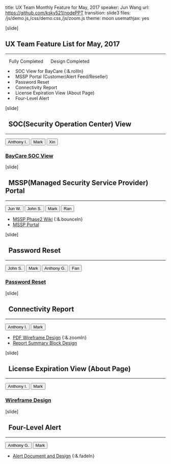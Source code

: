 title: UX Team Monthly Feature for May, 2017
speaker: Jun Wang
url: https://github.com/ksky521/nodePPT
transition: slide3
files: /js/demo.js,/css/demo.css,/js/zoom.js
theme: moon
usemathjax: yes

[slide]
## UX Team Feature List for May, 2017
----
<span class="label label-success">&nbsp;&nbsp;&nbsp;Fully Completed&nbsp;&nbsp;&nbsp;</span><span class="label label-primary">&nbsp;&nbsp;&nbsp;Design Completed&nbsp;&nbsp;&nbsp;</span>
* <span class="label label-success">&nbsp;</span> SOC View for BayCare {:&.rollIn}
* <span class="label label-success">&nbsp;</span> MSSP Portal (Customer/Alert Feed/Reseller) 
* <span class="label label-success">&nbsp;</span> Password Reset
* <span class="label label-primary">&nbsp;</span> Connectivity Report
* <span class="label label-primary">&nbsp;</span> License Expiration View (About Page)
* <span class="label label-primary">&nbsp;</span> Four-Level Alert 

[slide]
## <span class="label label-success">&nbsp;</span> SOC(Security Operation Center) View
----
<button class="btn btn-rounded btn-warning btn-sm">Anthony I.</button> <button class="btn btn-rounded btn-warning btn-sm">Mark</button> <button class="btn btn-rounded btn-warning btn-sm">Xin</button>
### <a href="https://baycare.zingbox.com/socindex.html" target="_blank"><i class="fa fa-share mr5"></i>BayCare SOC View</a> 

[slide]
## <span class="label label-success">&nbsp;</span> MSSP(Managed Security Service Provider) Portal
----
<button class="btn btn-rounded btn-warning btn-sm">Jun W.</button> <button class="btn btn-rounded btn-warning btn-sm">John S.</button> <button class="btn btn-rounded btn-warning btn-sm">Mark</button> <button class="btn btn-rounded btn-warning btn-sm">Ran</button>
* <a href="https://zingbox.atlassian.net/wiki/display/EISP/MSSP+Phase2+UX" target="_blank"><i class="fa fa-wikipedia-w mr5"></i>MSSP Phase2 Wiki</a> {:&.bounceIn}
* <a href="https://testing.zingbox.com/#mssp-customer/testing-soho" target="_blank"><i class="fa fa-share mr5"></i>MSSP Portal</a>

[slide]
## <span class="label label-success">&nbsp;</span> Password Reset
----
<button class="btn btn-rounded btn-warning btn-sm">John S.</button> <button class="btn btn-rounded btn-warning btn-sm">Mark</button> <button class="btn btn-rounded btn-warning btn-sm">Anthony G.</button> <button class="btn btn-rounded btn-warning btn-sm">Fan</button>
### <a href="https://testing.zingbox.com/" target="_blank"><i class="fa fa-share mr5"></i>Password Reset</a>

[slide]
## <span class="label label-primary">&nbsp;</span> Connectivity Report
----
<button class="btn btn-rounded btn-warning btn-sm">Anthony I.</button> <button class="btn btn-rounded btn-warning btn-sm">Mark</button>
* <a href="/pdf/Connectivity_Summary_v2.pdf" target="_blank"><i class="fa fa-file-image-o mr5"></i>PDF Wireframe Design</a> {:&.zoomIn}
* <a href="https://cdn.zeplin.io/588148ee9a701e0f67c6734f/screens/cache/f7b58e2431c7f81387810af2c2e2d514c65b3471.png" target="_blank"><i class="fa fa-file-image-o mr5"></i>Report Summary Block Design</a>

[slide]
## <span class="label label-primary">&nbsp;</span> License Expiration View (About Page)
----
<button class="btn btn-rounded btn-warning btn-sm">Anthony I.</button> <button class="btn btn-rounded btn-warning btn-sm">Mark</button>
### <a href="/image/license.p4.png" target="_blank"><i class="fa fa-file-image-o mr5"></i>Wireframe Design</a>

[slide]
## <span class="label label-primary">&nbsp;</span> Four-Level Alert
----
<button class="btn btn-rounded btn-warning btn-sm">Anthony G.</button> <button class="btn btn-rounded btn-warning btn-sm">Mark</button> 
* <a href="https://zingbox.atlassian.net/wiki/display/EISP/Alert" target="_blank"><i class="fa fa-wikipedia-w mr5"></i>Alert Document and Design</a> {:&.fadeIn}

